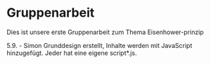 # Gruppenarbeit
Dies ist unsere erste Gruppenarbeit zum Thema Eisenhower-prinzip

5.9. - Simon
Grunddesign erstellt, Inhalte werden mit JavaScript hinzugefügt.
Jeder hat eine eigene script*.js.